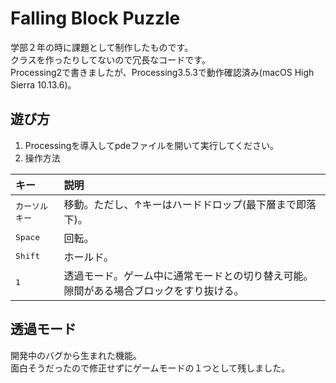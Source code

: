 # Falling Block Puzzle

学部２年の時に課題として制作したものです。  
クラスを作ったりしてないので冗長なコードです。  
Processing2で書きましたが、Processing3.5.3で動作確認済み(macOS High Sierra 10.13.6)。

## 遊び方
1. Processingを導入してpdeファイルを開いて実行してください。
2. 操作方法   

|キー|説明|
|:---|:---|
|<kbd>カーソルキー</kbd>|移動。ただし、↑キーはハードドロップ(最下層まで即落下)。|
|<kbd>Space</kbd>|回転。|
|<kbd>Shift</kbd>|ホールド。|
|<kbd>1</kbd>|透過モード。ゲーム中に通常モードとの切り替え可能。隙間がある場合ブロックをすり抜ける。|

## 透過モード
開発中のバグから生まれた機能。  
面白そうだったので修正せずにゲームモードの１つとして残しました。
